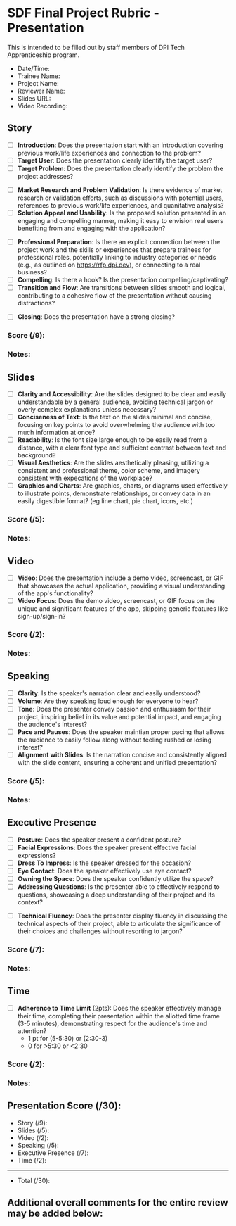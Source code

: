 <!-- 
TODO:
  - provide some guidelines on how to proctor final presentations (eg when to give 1/2 points)
-->

# SDF Final Project Rubric - Presentation
This is intended to be filled out by staff members of DPI Tech Apprenticeship program.

- Date/Time:
- Trainee Name:
- Project Name:
- Reviewer Name:
- Slides URL:
- Video Recording:

## Story
- [ ] **Introduction**: Does the presentation start with an introduction covering previous work/life experiences and connection to the problem?
- [ ] **Target User**: Does the presentation clearly identify the target user?
- [ ] **Target Problem**: Does the presentation clearly identify the problem the project addresses?
<!-- (at least 2/3) -->
- [ ] **Market Research and Problem Validation**: Is there evidence of market research or validation efforts, such as discussions with potential users, references to previous work/life experiences, and quanitative analysis? 
- [ ] **Solution Appeal and Usability**: Is the proposed solution presented in an engaging and compelling manner, making it easy to envision real users benefiting from and engaging with the application?
<!-- maybe make professional preparation it's own section -->
- [ ] **Professional Preparation**: Is there an explicit connection between the project work and the skills or experiences that prepare trainees for professional roles, potentially linking to industry categories or needs (e.g., as outlined on https://rfp.dpi.dev), or connecting to a real business?
- [ ] **Compelling**: Is there a hook? Is the presentation compelling/captivating?
- [ ] **Transition and Flow**: Are transitions between slides smooth and logical, contributing to a cohesive flow of the presentation without causing distractions?
<!-- what does this mean? do we mean "clear" closing? Or require that the closing ties back to the problem or something discussed earlier (key takeaways, quote, etc.) -->
- [ ] **Closing**: Does the presentation have a strong closing? 

### Score (/9):

### Notes:

## Slides
- [ ] **Clarity and Accessibility**: Are the slides designed to be clear and easily understandable by a general audience, avoiding technical jargon or overly complex explanations unless necessary?
- [ ] **Conciseness of Text**: Is the text on the slides minimal and concise, focusing on key points to avoid overwhelming the audience with too much information at once?
- [ ] **Readability**: Is the font size large enough to be easily read from a distance, with a clear font type and sufficient contrast between text and background?
- [ ] **Visual Aesthetics**: Are the slides aesthetically pleasing, utilizing a consistent and professional theme, color scheme, and imagery consistent with expecations of the workplace?
- [ ] **Graphics and Charts**: Are graphics, charts, or diagrams used effectively to illustrate points, demonstrate relationships, or convey data in an easily digestible format? (eg line chart, pie chart, icons, etc.)

### Score (/5):

### Notes:

## Video

- [ ] **Video**: Does the presentation include a demo video, screencast, or GIF that showcases the actual application, providing a visual understanding of the app's functionality?
- [ ] **Video Focus**: Does the demo video, screencast, or GIF focus on the unique and significant features of the app, skipping generic features like sign-up/sign-in?

<!-- Add third category ("wow" factor) Does the demo make it exceptionally clear how this solution addresses the key problem? -->

### Score (/2):

### Notes:

## Speaking
- [ ] **Clarity**: Is the speaker's narration clear and easily understood?
- [ ] **Volume**: Are they speaking loud enough for everyone to hear?
- [ ] **Tone**: Does the presenter convey passion and enthusiasm for their project, inspiring belief in its value and potential impact, and engaging the audience's interest?
- [ ] **Pace and Pauses**: Does the speaker maintian proper pacing that allows the audience to easily follow along without feeling rushed or losing interest?
- [ ] **Alignment with Slides**: Is the narration concise and consistently aligned with the slide content, ensuring a coherent and unified presentation?

### Score (/5):

### Notes:

## Executive Presence
- [ ] **Posture**: Does the speaker present a confident posture?
- [ ] **Facial Expressions**: Does the speaker present effective facial expressions?
- [ ] **Dress To Impress**: Is the speaker dressed for the occasion?
- [ ] **Eye Contact**: Does the speaker effectively use eye contact?
- [ ] **Owning the Space**: Does the speaker confidently utilize the space?
- [ ] **Addressing Questions**: Is the presenter able to effectively respond to questions, showcasing a deep understanding of their project and its context?

<!-- Maybe move to it's own section. Looking for a slide or section that discusses a key technical decision, aspect, or hurdle of their project. (eg cloud storage, domain design, external api, etc.) -->
- [ ] **Technical Fluency**: Does the presenter display fluency in discussing the technical aspects of their project, able to articulate the significance of their choices and challenges without resorting to jargon?

### Score (/7):

### Notes:

## Time
- [ ] **Adherence to Time Limit** (2pts): Does the speaker effectively manage their time, completing their presentation within the allotted time frame (3-5 minutes), demonstrating respect for the audience's time and attention?
  - 1 pt for (5-5:30) or (2:30-3)
  - 0 for >5:30 or <2:30

### Score (/2):

### Notes:

## Presentation Score (/30):
- Story (/9):
- Slides (/5):
- Video (/2):
- Speaking (/5):
- Executive Presence (/7):
- Time (/2):
---
- Total (/30):

## Additional overall comments for the entire review may be added below:
```




```
